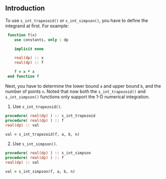 ## Introduction

To use `s_int_trapezoid()` or `s_int_simpson()`, you have to define the integrand at first. For example:

```fortran
 function f(x)
    use constants, only : dp

    implicit none

    real(dp) :: x
    real(dp) :: f

    f = x * x
 end function f
```

Next, you have to determine the lower bound `a` and upper bound `b`, and the number of points `n`. Noted that now both the `s_int_trapezoid()` and `s_int_simpson()` functions only support the 1-D numerical integration.

1. Use `s_int_trapezoid()`.

```fortran
procedure( real(dp) ) :: s_int_trapezoid
procedure( real(dp) ) :: f
real(dp) :: val

val = s_int_trapezoid(f, a, b, n)
```

2. Use `s_int_simpson()`.

```fortran
procedure( real(dp) ) :: s_int_simpson
procedure( real(dp) ) :: f
real(dp) :: val

val = s_int_simpson(f, a, b, n)
```
